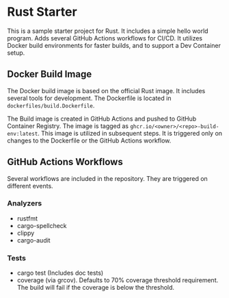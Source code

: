 # Rust Starter

This is a sample starter project for Rust. It includes a simple hello world program. Adds several GitHub Actions workflows for CI/CD. It utilizes Docker build environments for faster builds, and to support a Dev Container setup.

## Docker Build Image

The Docker build image is based on the official Rust image. It includes several tools for development. The Dockerfile is located in `dockerfiles/build.Dockerfile`.

The Build image is created in GitHub Actions and pushed to GitHub Container Registry. The image is tagged as `ghcr.io/<owner>/<repo>-build-env:latest`. This image is utilized in subsequent steps. It is triggered only on changes to the Dockerfile or the GitHub Actions workflow.

## GitHub Actions Workflows

Several workflows are included in the repository. They are triggered on different events.

### Analyzers

- rustfmt
- cargo-spellcheck
- clippy
- cargo-audit

### Tests

- cargo test (Includes doc tests)
- coverage (via grcov). Defaults to 70% coverage threshold requirement. The build will fail if the coverage is below the threshold.
